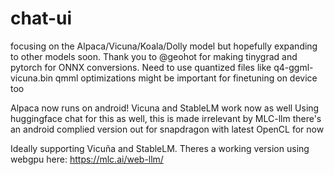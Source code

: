 # chat-ui
focusing on the Alpaca/Vicuna/Koala/Dolly model but hopefully expanding to other models soon. Thank you to @geohot for making tinygrad and pytorch for ONNX conversions. Need to use quantized files like q4-ggml-vicuna.bin qmml optimizations might be important for finetuning on device too

Alpaca now runs on android! Vicuna and StableLM work now as well
Using huggingface chat for this as well, this is made irrelevant by MLC-llm there's an android complied version out for snapdragon with latest OpenCL for now

Ideally supporting Vicuña and StableLM. Theres a working version using webgpu here: https://mlc.ai/web-llm/
